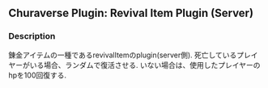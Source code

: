 ## Churaverse Plugin: Revival Item Plugin (Server)

### Description

錬金アイテムの一種であるrevivalItemのplugin(server側).
死亡しているプレイヤーがいる場合、ランダムで復活させる.
いない場合は、使用したプレイヤーのhpを100回復する.
